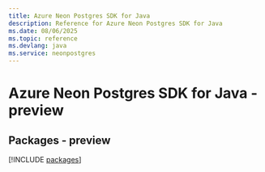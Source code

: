 ```yaml
---
title: Azure Neon Postgres SDK for Java
description: Reference for Azure Neon Postgres SDK for Java
ms.date: 08/06/2025
ms.topic: reference
ms.devlang: java
ms.service: neonpostgres
---
```

# Azure Neon Postgres SDK for Java - preview
## Packages - preview
[!INCLUDE [packages](neon-postgres-index.md)]